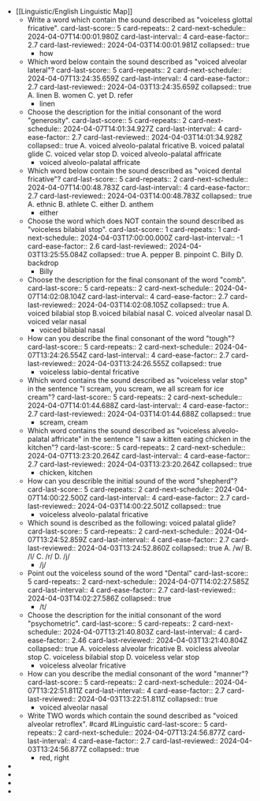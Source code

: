 - [[Linguistic/English Linguistic Map]]
	- Write a word which contain the sound described as "voiceless glottal fricative".
	  card-last-score:: 5
	  card-repeats:: 2
	  card-next-schedule:: 2024-04-07T14:00:01.980Z
	  card-last-interval:: 4
	  card-ease-factor:: 2.7
	  card-last-reviewed:: 2024-04-03T14:00:01.981Z
	  collapsed:: true
		- how
	- Which word below contain the sound described as "voiced alveolar lateral"? 
	  card-last-score:: 5
	  card-repeats:: 2
	  card-next-schedule:: 2024-04-07T13:24:35.659Z
	  card-last-interval:: 4
	  card-ease-factor:: 2.7
	  card-last-reviewed:: 2024-04-03T13:24:35.659Z
	  collapsed:: true
	  A. linen
	  B. women
	  C. yet 
	  D. refer
		- linen
	- Choose the description for the initial consonant of the word "generosity". 
	  card-last-score:: 5
	  card-repeats:: 2
	  card-next-schedule:: 2024-04-07T14:01:34.927Z
	  card-last-interval:: 4
	  card-ease-factor:: 2.7
	  card-last-reviewed:: 2024-04-03T14:01:34.928Z
	  collapsed:: true
	  A. voiced alveolo-palatal fricative
	  B. voiced palatal glide
	  C. voiced velar stop
	  D. voiced alveolo-palatal affricate
		- voiced alveolo-palatal affricate
	- Which word below contain the sound described as "voiced dental fricative"? 
	  card-last-score:: 5
	  card-repeats:: 2
	  card-next-schedule:: 2024-04-07T14:00:48.783Z
	  card-last-interval:: 4
	  card-ease-factor:: 2.7
	  card-last-reviewed:: 2024-04-03T14:00:48.783Z
	  collapsed:: true
	  A. ethnic
	  B. athlete
	  C. either
	  D. anthem
		- either
	- Choose the word which does NOT contain the sound described as "voiceless bilabial stop". 
	  card-last-score:: 1
	  card-repeats:: 1
	  card-next-schedule:: 2024-04-03T17:00:00.000Z
	  card-last-interval:: -1
	  card-ease-factor:: 2.6
	  card-last-reviewed:: 2024-04-03T13:25:55.084Z
	  collapsed:: true
	  A. pepper
	  B. pinpoint
	  C. Billy
	  D. backdrop
		- Billy
	- Choose the description for the final consonant of the word "comb". 
	  card-last-score:: 5
	  card-repeats:: 2
	  card-next-schedule:: 2024-04-07T14:02:08.104Z
	  card-last-interval:: 4
	  card-ease-factor:: 2.7
	  card-last-reviewed:: 2024-04-03T14:02:08.105Z
	  collapsed:: true
	  A. voiced bilabial stop
	  B.voiced bilabial nasal
	  C. voiced alveolar nasal
	  D. voiced velar nasal
		- voiced bilabial nasal
	- How can you describe the final consonant of the word "tough"?
	  card-last-score:: 5
	  card-repeats:: 2
	  card-next-schedule:: 2024-04-07T13:24:26.554Z
	  card-last-interval:: 4
	  card-ease-factor:: 2.7
	  card-last-reviewed:: 2024-04-03T13:24:26.555Z
	  collapsed:: true
		- voiceless labio-dental fricative
	- Which word contains the sound described as "voiceless velar stop" in the sentence "I scream, you scream, we all scream for ice cream"?
	  card-last-score:: 5
	  card-repeats:: 2
	  card-next-schedule:: 2024-04-07T14:01:44.688Z
	  card-last-interval:: 4
	  card-ease-factor:: 2.7
	  card-last-reviewed:: 2024-04-03T14:01:44.688Z
	  collapsed:: true
		- scream, cream
	- Which word contains the sound described as "voiceless alveolo-palatal affricate" in the sentence "I saw a kitten eating chicken in the kitchen"?
	  card-last-score:: 5
	  card-repeats:: 2
	  card-next-schedule:: 2024-04-07T13:23:20.264Z
	  card-last-interval:: 4
	  card-ease-factor:: 2.7
	  card-last-reviewed:: 2024-04-03T13:23:20.264Z
	  collapsed:: true
		- chicken, kitchen
	- How can you describle the initial sound of the word "shepherd"?
	  card-last-score:: 5
	  card-repeats:: 2
	  card-next-schedule:: 2024-04-07T14:00:22.500Z
	  card-last-interval:: 4
	  card-ease-factor:: 2.7
	  card-last-reviewed:: 2024-04-03T14:00:22.501Z
	  collapsed:: true
		- voiceless alveolo-palatal fricative
	- Which sound is described as the following: voiced palatal glide? 
	  card-last-score:: 5
	  card-repeats:: 2
	  card-next-schedule:: 2024-04-07T13:24:52.859Z
	  card-last-interval:: 4
	  card-ease-factor:: 2.7
	  card-last-reviewed:: 2024-04-03T13:24:52.860Z
	  collapsed:: true
	  A. /w/
	  B. /l/
	  C. /r/
	  D. /j/
		- /j/
	- Point out the voiceless sound of the word "Dental"
	  card-last-score:: 5
	  card-repeats:: 2
	  card-next-schedule:: 2024-04-07T14:02:27.585Z
	  card-last-interval:: 4
	  card-ease-factor:: 2.7
	  card-last-reviewed:: 2024-04-03T14:02:27.586Z
	  collapsed:: true
		- /t/
	- Choose the description for the initial consonant of the word "psychometric". 
	  card-last-score:: 5
	  card-repeats:: 2
	  card-next-schedule:: 2024-04-07T13:21:40.803Z
	  card-last-interval:: 4
	  card-ease-factor:: 2.46
	  card-last-reviewed:: 2024-04-03T13:21:40.804Z
	  collapsed:: true
	  A. voiceless alveolar fricative
	  B. voicless alveolar stop
	  C. voiceless bilabial stop
	  D. voiceless velar stop
		- voiceless alveolar fricative
	- How can you describe the medial consonant of the word "manner"?
	  card-last-score:: 5
	  card-repeats:: 2
	  card-next-schedule:: 2024-04-07T13:22:51.811Z
	  card-last-interval:: 4
	  card-ease-factor:: 2.7
	  card-last-reviewed:: 2024-04-03T13:22:51.811Z
	  collapsed:: true
		- voiced alveolar nasal
	- Write TWO words which contain the sound described as "voiced alveolar retroflex". #card #Linguistic
	  card-last-score:: 5
	  card-repeats:: 2
	  card-next-schedule:: 2024-04-07T13:24:56.877Z
	  card-last-interval:: 4
	  card-ease-factor:: 2.7
	  card-last-reviewed:: 2024-04-03T13:24:56.877Z
	  collapsed:: true
		- red, right
-
-
-
-